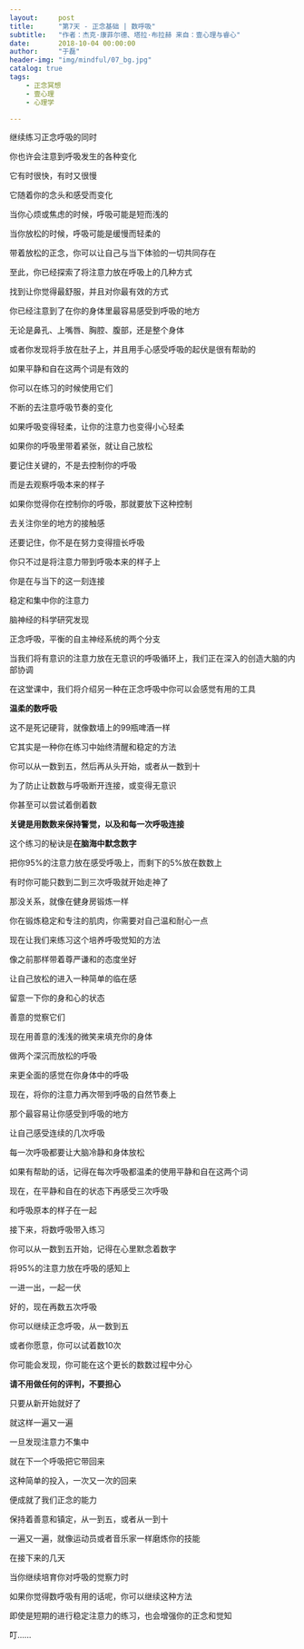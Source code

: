```yaml
---
layout:     post
title:      "第7天 - 正念基础 | 数呼吸"
subtitle:   "作者：杰克·康菲尔德、塔拉·布拉赫 来自：壹心理与睿心"
date:       2018-10-04 00:00:00
author:     "于磊"
header-img: "img/mindful/07_bg.jpg"
catalog: true
tags:
    - 正念冥想
    - 壹心理
    - 心理学

---
```


继续练习正念呼吸的同时

你也许会注意到呼吸发生的各种变化

它有时很快，有时又很慢

它随着你的念头和感受而变化

当你心烦或焦虑的时候，呼吸可能是短而浅的

当你放松的时候，呼吸可能是缓慢而轻柔的

带着放松的正念，你可以让自己与当下体验的一切共同存在

至此，你已经探索了将注意力放在呼吸上的几种方式

找到让你觉得最舒服，并且对你最有效的方式

你已经注意到了在你的身体里最容易感受到呼吸的地方

无论是鼻孔、上嘴唇、胸腔、腹部，还是整个身体

或者你发现将手放在肚子上，并且用手心感受呼吸的起伏是很有帮助的

如果平静和自在这两个词是有效的

你可以在练习的时候使用它们

不断的去注意呼吸节奏的变化

如果呼吸变得轻柔，让你的注意力也变得小心轻柔

如果你的呼吸里带着紧张，就让自己放松

要记住关键的，不是去控制你的呼吸

而是去观察呼吸本来的样子

如果你觉得你在控制你的呼吸，那就要放下这种控制

去关注你坐的地方的接触感

还要记住，你不是在努力变得擅长呼吸

你只不过是将注意力带到呼吸本来的样子上

你是在与当下的这一刻连接

稳定和集中你的注意力

脑神经的科学研究发现

正念呼吸，平衡的自主神经系统的两个分支

当我们将有意识的注意力放在无意识的呼吸循环上，我们正在深入的创造大脑的内部协调

在这堂课中，我们将介绍另一种在正念呼吸中你可以会感觉有用的工具

**温柔的数呼吸**

这不是死记硬背，就像数墙上的99瓶啤酒一样

它其实是一种你在练习中始终清醒和稳定的方法

你可以从一数到五，然后再从头开始，或者从一数到十

为了防止让数数与呼吸断开连接，或变得无意识

你甚至可以尝试着倒着数

**关键是用数数来保持警觉，以及和每一次呼吸连接**

这个练习的秘诀是**在脑海中默念数字**

把你95%的注意力放在感受呼吸上，而剩下的5%放在数数上

有时你可能只数到二到三次呼吸就开始走神了

那没关系，就像在健身房锻炼一样

你在锻炼稳定和专注的肌肉，你需要对自己温和耐心一点

现在让我们来练习这个培养呼吸觉知的方法

像之前那样带着尊严谦和的态度坐好

让自己放松的进入一种简单的临在感

留意一下你的身和心的状态

善意的觉察它们

现在用善意的浅浅的微笑来填充你的身体

做两个深沉而放松的呼吸

来更全面的感觉在你身体中的呼吸

现在，将你的注意力再次带到呼吸的自然节奏上

那个最容易让你感受到呼吸的地方

让自己感受连续的几次呼吸

每一次呼吸都要让大脑冷静和身体放松

如果有帮助的话，记得在每次呼吸都温柔的使用平静和自在这两个词

现在，在平静和自在的状态下再感受三次呼吸

和呼吸原本的样子在一起

接下来，将数呼吸带入练习

你可以从一数到五开始，记得在心里默念着数字

将95%的注意力放在呼吸的感知上

一进一出，一起一伏

好的，现在再数五次呼吸

你可以继续正念呼吸，从一数到五

或者你愿意，你可以试着数10次

你可能会发现，你可能在这个更长的数数过程中分心

**请不用做任何的评判，不要担心**

只要从新开始就好了

就这样一遍又一遍

一旦发现注意力不集中

就在下一个呼吸把它带回来

这种简单的投入，一次又一次的回来

便成就了我们正念的能力

保持着善意和镇定，从一到五，或者从一到十

一遍又一遍，就像运动员或者音乐家一样磨炼你的技能

在接下来的几天

当你继续培育你对呼吸的觉察力时

如果你觉得数呼吸有用的话呢，你可以继续这种方法

即使是短期的进行稳定注意力的练习，也会增强你的正念和觉知

叮......
